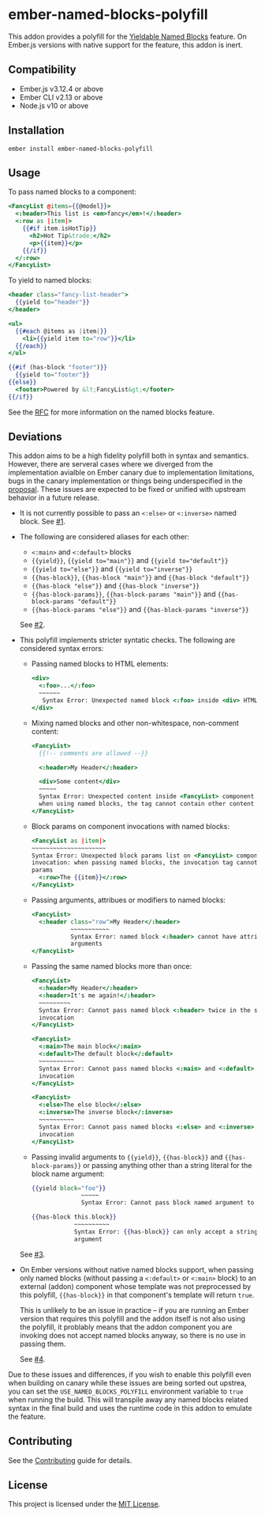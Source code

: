 ember-named-blocks-polyfill
==============================================================================

This addon provides a polyfill for the [Yieldable Named Blocks][RFC] feature.
On Ember.js versions with native support for the feature, this addon is inert.


Compatibility
------------------------------------------------------------------------------

* Ember.js v3.12.4 or above
* Ember CLI v2.13 or above
* Node.js v10 or above


Installation
------------------------------------------------------------------------------

```
ember install ember-named-blocks-polyfill
```


Usage
------------------------------------------------------------------------------

To pass named blocks to a component:

```hbs
<FancyList @items={{@model}}>
  <:header>This list is <em>fancy</em>!</:header>
  <:row as |item|>
    {{#if item.isHotTip}}
      <h2>Hot Tip&trade;</h2>
      <p>{{item}}</p>
    {{/if}}
  </:row>
</FancyList>
```

To yield to named blocks:

```hbs
<header class="fancy-list-header">
  {{yield to="header"}}
</header>

<ul>
  {{#each @items as |item|}}
    <li>{{yield item to="row"}}</li>
  {{/each}}
</ul>

{{#if (has-block "footer")}}
  {{yield to="footer"}}
{{else}}
  <footer>Powered by &lt;FancyList&gt;</footer>
{{/if}}
```

See the [RFC][RFC] for more information on the named blocks feature.


Deviations
------------------------------------------------------------------------------

This addon aims to be a high fidelity polyfill both in syntax and semantics.
However, there are serveral cases where we diverged from the implementation
avialble on Ember canary due to implementation limitations, bugs in the canary
implementation or things being underspecified in the [proposal][RFC]. These
issues are expected to be fixed or unified with upstream behavior in a future
release.

* It is not currently possible to pass an `<:else>` or `<:inverse>` named
  block. See [#1][issue-1].

* The following are considered aliases for each other:

  * `<:main>` and `<:default>` blocks
  * `{{yield}}`, `{{yield to="main"}}` and `{{yield to="default"}}`
  * `{{yield to="else"}}` and `{{yield to="inverse"}}`
  * `{{has-block}}`, `{{has-block "main"}}` and `{{has-block "default"}}`
  * `{{has-block "else"}}` and `{{has-block "inverse"}}`
  * `{{has-block-params}}`, `{{has-block-params "main"}}` and `{{has-block-params "default"}}`
  * `{{has-block-params "else"}}` and `{{has-block-params "inverse"}}`

  See [#2][issue-2].

* This polyfill implements stricter syntatic checks. The following are
  considered syntax errors:

  * Passing named blocks to HTML elements:

    ```hbs
    <div>
      <:foo>...</:foo>
      ~~~~~~
       Syntax Error: Unexpected named block <:foo> inside <div> HTML element
    </div>
    ```

  * Mixing named blocks and other non-whitespace, non-comment content:

    ```hbs
    <FancyList>
      {{!-- comments are allowed --}}

      <:header>My Header</:header>

      <div>Some content</div>
      ~~~~~
      Syntax Error: Unexpected content inside <FancyList> component invocation:
      when using named blocks, the tag cannot contain other content
    </FancyList>
    ```

  * Block params on component invocations with named blocks:

    ```hbs
    <FancyList as |item|>
    ~~~~~~~~~~~~~~~~~~~~~
    Syntax Error: Unexpected block params list on <FancyList> component
    invocation: when passing named blocks, the invocation tag cannot take block
    params
      <:row>The {{item}}</:row>
    </FancyList>
    ```

  * Passing arguments, attribues or modifiers to named blocks:

    ```hbs
    <FancyList>
      <:header class="row">My Header</:header>
               ~~~~~~~~~~~
               Syntax Error: named block <:header> cannot have attribues or
               arguments
    </FancyList>
    ```

  * Passing the same named blocks more than once:

    ```hbs
    <FancyList>
      <:header>My Header</:header>
      <:header>It's me again!</:header>
      ~~~~~~~~~
      Syntax Error: Cannot pass named block <:header> twice in the same
      invocation
    </FancyList>
    ```

    ```hbs
    <FancyList>
      <:main>The main block</:main>
      <:default>The default block</:default>
      ~~~~~~~~~~
      Syntax Error: Cannot pass named blocks <:main> and <:default> in the same
      invocation
    </FancyList>
    ```

    ```hbs
    <FancyList>
      <:else>The else block</:else>
      <:inverse>The inverse block</:inverse>
      ~~~~~~~~~~
      Syntax Error: Cannot pass named blocks <:else> and <:inverse> in the same
      invocation
    </FancyList>
    ```

  * Passing invalid arguments to `{{yield}}`, `{{has-block}}` and
    `{{has-block-params}}` or passing anything other than a string literal for
    the block name argument:

    ```hbs
    {{yield block="foo"}}
                  ~~~~~
                  Syntax Error: Cannot pass block named argument to {{yield}}
    ```

    ```hbs
    {{has-block this.block}}
                ~~~~~~~~~~
                Syntax Error: {{has-block}} can only accept a string literal
                argument
    ```
  See [#3][issue-3].

* On Ember versions without native named blocks support, when passing only
  named blocks (without passing a `<:default>` or `<:main>` block) to an
  external (addon) component whose template was not preprocessed by this
  polyfill, `{{has-block}}` in that component's template will return `true`.

  This is unlikely to be an issue in practice – if you are running an Ember
  version that requires this polyfill and the addon itself is not also using
  the polyfill, it problably means that the addon component you are invoking
  does not accept named blocks anyway, so there is no use in passing them.

  See [#4][issue-4].

Due to these issues and differences, if you wish to enable this polyfill even
when building on canary while these issues are being sorted out upstrea, you
can set the `USE_NAMED_BLOCKS_POLYFILL` environment variable to `true` when
running the build. This will transpile away any named blocks related syntax in
the final build and uses the runtime code in this addon to emulate the feature.


Contributing
------------------------------------------------------------------------------

See the [Contributing](CONTRIBUTING.md) guide for details.


License
------------------------------------------------------------------------------

This project is licensed under the [MIT License](LICENSE.md).

[RFC]: https://github.com/emberjs/rfcs/blob/master/text/0460-yieldable-named-blocks.md
[issue-1]: https://github.com/ember-polyfills/ember-named-blocks-polyfill/issues/1
[issue-2]: https://github.com/ember-polyfills/ember-named-blocks-polyfill/issues/2
[issue-3]: https://github.com/ember-polyfills/ember-named-blocks-polyfill/issues/3
[issue-4]: https://github.com/ember-polyfills/ember-named-blocks-polyfill/issues/4
